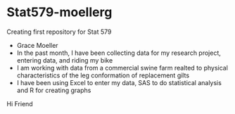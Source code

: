 # Stat579-moellerg
Creating first repository for Stat 579

- Grace Moeller
- In the past month, I have been collecting data for my research project, entering data, and riding my bike
- I am working with data from a commercial swine farm realted to physical characteristics of the leg conformation of replacement gilts
- I have been using Excel to enter my data, SAS to do statistical analysis and R for creating graphs

Hi Friend
